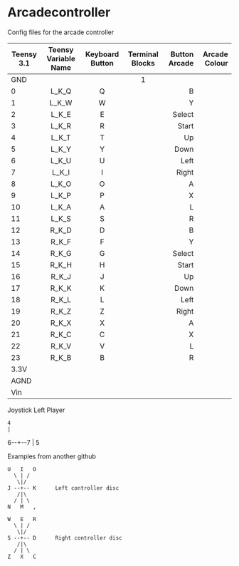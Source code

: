 # Arcadecontroller
Config files for the arcade controller

| Teensy 3.1  | Teensy Variable Name | Keyboard Button   | Terminal Blocks  | Button Arcade | Arcade Colour  |
| ----------- |:--------------------:| :----------------:|:----------------:|--------------:|---------------:|
| GND         |                      |                   | 1                |               |                |
| 0           | L_K_Q                | Q                 |                  | B             |                |
| 1           | L_K_W                | W                 |                  | Y             |                |
| 2           | L_K_E                | E                 |                  | Select        |                |
| 3           | L_K_R                | R                 |                  | Start         |                |
| 4           | L_K_T                | T                 |                  | Up            |                |
| 5           | L_K_Y                | Y                 |                  | Down          |                |
| 6           | L_K_U                | U                 |                  | Left          |                |
| 7           | L_K_I                | I                 |                  | Right         |                |
| 8           | L_K_O                | O                 |                  | A             |                |
| 9           | L_K_P                | P                 |                  | X             |                |
| 10          | L_K_A                | A                 |                  | L             |                |
| 11          | L_K_S                | S                 |                  | R             |                |
| 12          | R_K_D                | D                 |                  | B             |                |
| 13          | R_K_F                | F                 |                  | Y             |                |
| 14          | R_K_G                | G                 |                  | Select        |                |
| 15          | R_K_H                | H                 |                  | Start         |                |
| 16          | R_K_J                | J                 |                  | Up            |                |
| 17          | R_K_K                | K                 |                  | Down          |                |
| 18          | R_K_L                | L                 |                  | Left          |                |
| 19          | R_K_Z                | Z                 |                  | Right         |                |
| 20          | R_K_X                | X                 |                  | A             |                |
| 21          | R_K_C                | C                 |                  | X             |                |
| 22          | R_K_V                | V                 |                  | L             |                |
| 23          | R_K_B                | B                 |                  | R             |                |
| 3.3V        |                      |                   |                  |               |                | 
| AGND        |                      |                   |                  |               |                |
| Vin         |                      |                   |                  |               |                |

Joystick Left Player

    4
    |
 6--+--7
    |
    5


Examples from another github

    U   I   O
      \ | /
       \|/ 
    J --+-- K      Left controller disc
       /|\
      / | \
    N   M   , 

    W   E   R
      \ | /
       \|/ 
    S --+-- D      Right controller disc
       /|\
      / | \
    Z   X   C
